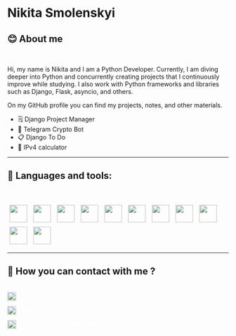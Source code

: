 # Nikita Smolenskyi

## 😊 About me

</br>

Hi, my name is Nikita and I am a Python Developer. Currently, I am diving deeper into Python and concurrently creating projects that I continuously improve while studying. I also work with Python frameworks and libraries such as Django, Flask, asyncio, and others.

On my GitHub profile you can find my projects, notes, and other materials.

 - 🗒️ Django Project Manager
 - 💸 Telegram Crypto Bot
 - 📋 Django To Do
 - 🔢 IPv4 calculator

---
## 🧰 Languages and tools:

</br>

<img style="width: 40px; margin: 5px"
 src="https://skillicons.dev/icons?i=python" />
<img style="width: 40px; margin: 5px"
 src="https://skillicons.dev/icons?i=django" />
<img style="width: 40px; margin: 5px"
 src="https://skillicons.dev/icons?i=flask" />
<img style="width: 40px; margin: 5px"
 src="https://skillicons.dev/icons?i=postgresql" />
<img style="width: 40px; margin: 5px"
 src="https://skillicons.dev/icons?i=sqlite" />
<img style="width: 40px; margin: 5px"
 src="https://skillicons.dev/icons?i=js" />
<img style="width: 40px; margin: 5px"
 src="https://skillicons.dev/icons?i=html" />
<img style="width: 40px; margin: 5px"
 src="https://skillicons.dev/icons?i=css" />
<img style="width: 40px; margin: 5px"
 src="https://skillicons.dev/icons?i=git" />
<img style="width: 40px; margin: 5px"
 src="https://skillicons.dev/icons?i=linux" />
<img style="width: 40px; margin: 5px"
 src="https://skillicons.dev/icons?i=postman" />

 ---


## 🔗 How you can contact with me ?

</br>

<div style="display: flex; margin-bottom: 12px;">
<img style="width: 20px" src="https://img.icons8.com/?size=512&id=OumT4lIcOllS&format=png">
<p style="margin: auto 12px; color: white; cursor: pointer;">smolenskyi.nikita@gmail.com</p>
</div>

<div style="display: flex; margin-bottom: 12px;">
<img style="width: 20px" src="https://cdn.jsdelivr.net/gh/devicons/devicon/icons/facebook/facebook-original.svg">
<p style="margin: auto 12px; color: white; cursor: pointer;">facebook.com/nikita.smolensky.1/</p>
</div>

<div style="display: flex; margin-bottom: 12px;">
<img style="width: 20px" src="https://cdn.jsdelivr.net/gh/devicons/devicon/icons/linkedin/linkedin-original.svg">
<p style="margin: auto 12px; color: white; cursor: pointer;">linkedin.com/in/nikita-smolenskyi</p>
</div>